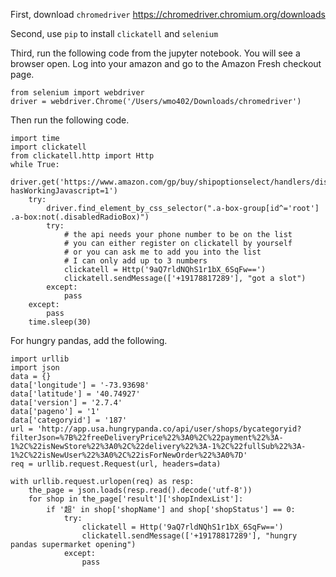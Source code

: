 First, download `chromedriver` https://chromedriver.chromium.org/downloads

Second, use `pip` to install `clickatell` and `selenium`

Third, run the following code from the jupyter notebook. You will see a browser open. Log into your amazon and go to the Amazon Fresh checkout page.
```
from selenium import webdriver
driver = webdriver.Chrome('/Users/wmo402/Downloads/chromedriver')
```

Then run the following code.
```
import time
import clickatell
from clickatell.http import Http
while True:
    driver.get('https://www.amazon.com/gp/buy/shipoptionselect/handlers/display.html?hasWorkingJavascript=1')
    try:
        driver.find_element_by_css_selector(".a-box-group[id^='root'] .a-box:not(.disabledRadioBox)")
        try:
            # the api needs your phone number to be on the list
            # you can either register on clickatell by yourself
            # or you can ask me to add you into the list
            # I can only add up to 3 numbers
            clickatell = Http('9aQ7rldNQhS1r1bX_6SqFw==')
            clickatell.sendMessage(['+19178817289'], "got a slot")
        except:
            pass
    except:
        pass
    time.sleep(30)
```

For hungry pandas, add the following.
```
import urllib
import json
data = {}
data['longitude'] = '-73.93698'
data['latitude'] = '40.74927'
data['version'] = '2.7.4'
data['pageno'] = '1'
data['categoryid'] = '187'
url = 'http://app.usa.hungrypanda.co/api/user/shops/bycategoryid?filterJson=%7B%22freeDeliveryPrice%22%3A0%2C%22payment%22%3A-1%2C%22isNewStore%22%3A0%2C%22delivery%22%3A-1%2C%22fullSub%22%3A-1%2C%22isNewUser%22%3A0%2C%22isForNewOrder%22%3A0%7D'
req = urllib.request.Request(url, headers=data)

with urllib.request.urlopen(req) as resp:
    the_page = json.loads(resp.read().decode('utf-8'))
    for shop in the_page['result']['shopIndexList']:
        if '超' in shop['shopName'] and shop['shopStatus'] == 0:
            try:
                clickatell = Http('9aQ7rldNQhS1r1bX_6SqFw==')
                clickatell.sendMessage(['+19178817289'], "hungry pandas supermarket opening")
            except:
                pass
```
